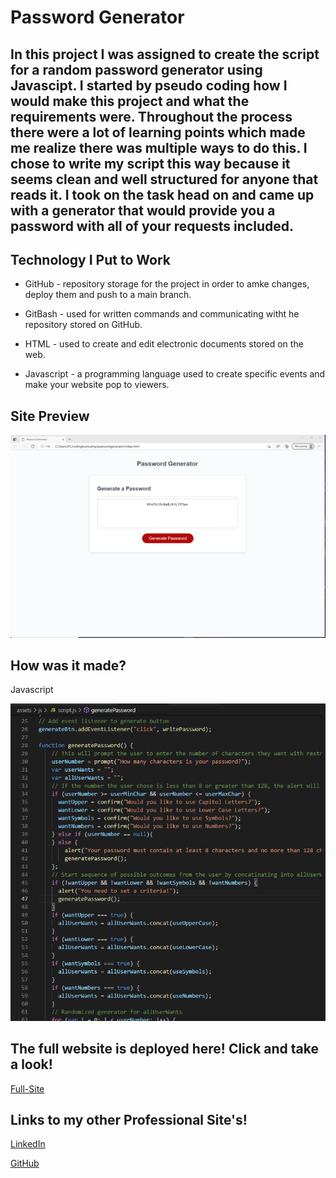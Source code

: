 # Password Generator

## In this project I was assigned to create the script for a random password generator using Javascipt. I started by pseudo coding how I would make this project and what the requirements were. Throughout the process there were a lot of learning points which made me realize there was multiple ways to do this. I chose to write my script this way because it seems clean and well structured for anyone that reads it. I took on the task head on and came up with a generator that would provide you a password with all of your requests included.

## Technology I Put to Work
- GitHub - repository storage for the project in order to amke changes, deploy them and push to a main branch. 

- GitBash - used for written commands and communicating witht he repository stored on GitHub.

- HTML - used to create and edit electronic documents stored on the web.

- Javascript - a programming language used to create specific events and make your website pop to viewers.

## Site Preview

![Site](assets/images/preview.png)

## How was it made?
Javascript  


![Code-Snippet](assets/images/jspreview.png)



## The full website is deployed here! Click and take a look!

[Full-Site](https://dnovelli1.github.io/passwordgenerator/)

## Links to my other Professional Site's!

[LinkedIn](https://www.linkedin.com/in/david-jacob-novelli/)

[GitHub](https://github.com/dnovelli1)

